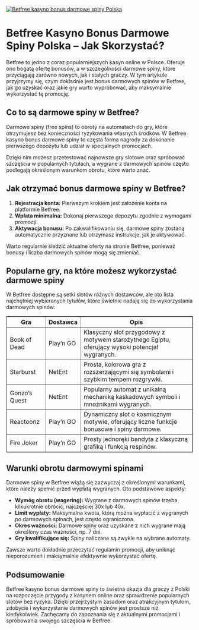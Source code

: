 [![Betfree kasyno bonus darmowe spiny Polska](https://123-caf.pages.dev/gitsignup.png)](https://vrmoo.ru/Bt82HjjY)

<h1>Betfree Kasyno Bonus Darmowe Spiny Polska – Jak Skorzystać?</h1> <p>Betfree to jedno z coraz popularniejszych kasyn online w Polsce. Oferuje ono bogatą ofertę bonusów, a w szczególności darmowe spiny, które przyciągają zarówno nowych, jak i stałych graczy. W tym artykule przyjrzymy się, czym dokładnie jest bonus darmowych spinów w Betfree, jak go uzyskać oraz jakie gry warto wypróbować, aby maksymalnie wykorzystać tę promocję.</p>  <h2>Co to są darmowe spiny w Betfree?</h2> <p>Darmowe spiny (free spins) to obroty na automatach do gry, które otrzymujesz bez konieczności ryzykowania własnych środków. W Betfree kasyno bonus darmowe spiny to częsta forma nagrody za dokonanie pierwszego depozytu lub udział w specjalnych promocjach.</p> <p>Dzięki nim możesz przetestować najnowsze gry slotowe oraz spróbować szczęścia w popularnych tytułach, a wygrane z darmowych spinów często podlegają określonym warunkom obrotu, które warto znać.</p>  <h2>Jak otrzymać bonus darmowe spiny w Betfree?</h2> <ol>   <li><strong>Rejestracja konta:</strong> Pierwszym krokiem jest założenie konta na platformie Betfree.</li>   <li><strong>Wpłata minimalna:</strong> Dokonaj pierwszego depozytu zgodnie z wymogami promocji.</li>   <li><strong>Aktywacja bonusu:</strong> Po zakwalifikowaniu się, darmowe spiny zostaną automatycznie przyznane lub otrzymasz instrukcje, jak je aktywować.</li> </ol> <p>Warto regularnie śledzić aktualne oferty na stronie Betfree, ponieważ bonusy i liczba darmowych spinów mogą się zmieniać.</p>  <h2>Popularne gry, na które możesz wykorzystać darmowe spiny</h2> <p>W Betfree dostępne są setki slotów różnych dostawców, ale oto lista najchętniej wybieranych tytułów, które świetnie nadają się do wykorzystania darmowych spinów:</p>  <table border="1" cellpadding="5" cellspacing="0">   <thead>     <tr>       <th>Gra</th>       <th>Dostawca</th>       <th>Opis</th>     </tr>   </thead>   <tbody>     <tr>       <td>Book of Dead</td>       <td>Play’n GO</td>       <td>Klasyczny slot przygodowy z motywem starożytnego Egiptu, oferujący wysoki potencjał wygranych.</td>     </tr>     <tr>       <td>Starburst</td>       <td>NetEnt</td>       <td>Prosta, kolorowa gra z rozszerzającymi się symbolami i szybkim tempem rozgrywki.</td>     </tr>     <tr>       <td>Gonzo’s Quest</td>       <td>NetEnt</td>       <td>Popularny automat z unikalną mechaniką kaskadowych symboli i mnożnikami wygranych.</td>     </tr>     <tr>       <td>Reactoonz</td>       <td>Play’n GO</td>       <td>Dynamiczny slot o kosmicznym motywie, oferujący liczne funkcje bonusowe i spiny darmowe.</td>     </tr>     <tr>       <td>Fire Joker</td>       <td>Play’n GO</td>       <td>Prosty jednoręki bandyta z klasyczną grafiką i funkcją respinów.</td>     </tr>   </tbody> </table>  <h2>Warunki obrotu darmowymi spinami</h2> <p>Darmowe spiny w Betfree wiążą się zazwyczaj z określonymi warunkami, które należy spełnić przed wypłatą wygranych. Oto podstawowe aspekty:</p> <ul>   <li><strong>Wymóg obrotu (wagering):</strong> Wygrane z darmowych spinów trzeba kilkukrotnie obrócić, najczęściej 30x lub 40x.</li>   <li><strong>Limit wypłaty:</strong> Maksymalna kwota, którą można wypłacić z wygranych po darmowych spinach, jest często ograniczona.</li>   <li><strong>Okres ważności:</strong> Darmowe spiny oraz uzyskane z nich wygrane mają określony czas ważności, np. 7 dni.</li>   <li><strong>Gry kwalifikujące się:</strong> Spiny naliczane są zwykle na wybrane automaty.</li> </ul> <p>Zawsze warto dokładnie przeczytać regulamin promocji, aby uniknąć nieporozumień i maksymalnie efektywnie wykorzystać ofertę.</p>  <h2>Podsumowanie</h2> <p>Betfree kasyno bonus darmowe spiny to świetna okazja dla graczy z Polski na rozpoczęcie przygody z kasynem online oraz sprawdzenie popularnych slotów bez ryzyka. Dzięki przejrzystym zasadom oraz atrakcyjnym tytułom, zdobycie i wykorzystanie darmowych spinów jest prostsze niż kiedykolwiek. Zachęcamy do zapoznania się z aktualnymi promocjami i spróbowania swojego szczęścia w Betfree.</p>